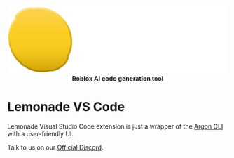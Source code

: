 <div align='center'>
  <img alt='Lemonade' src='assets/banner.png'>
  <b>Roblox AI code generation tool</b>
</div>

# Lemonade VS Code

Lemonade Visual Studio Code extension is just a wrapper of the [Argon CLI](https://github.com/argon-rbx/argon) with a user-friendly UI.

Talk to us on our [Official Discord](https://discord.gg/7btEPHUF4S).
